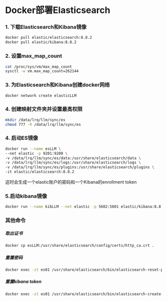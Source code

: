 # Docker部署Elasticsearch

### 1. 下载Elasticsearch和Kibana镜像

```sh
docker pull elastic/elasticsearch:8.8.2
docker pull elastic/kibana:8.8.2
```

### 2. 设置max_map_count

```sh
cat /proc/sys/vm/max_map_count
sysctl -w vm.max_map_count=262144
```

### 3. 为Elasticsearch和Kibana创建docker网络

```sh
docker network create elasticLLM
```

### 4. 创建映射文件夹并设置最高权限

```sh
mkdir /data/lrq/llm/sync/es
chmod 777 -R /data/lrq/llm/sync/es
```

### 4. 启动ES镜像

```sh
docker run --name esLLM \
--net elastic -p 9201:9200 \
-v /data/lrq/llm/sync/es/data:/usr/share/elasticsearch/data \
-v /data/lrq/llm/sync/es/logs:/usr/share/elasticsearch/logs \
-v /data/lrq/llm/sync/es/plugins:/usr/share/elasticsearch/plugins \
-it elastic/elasticsearch:8.8.2
```

这时会生成一个elastic账户的密码和一个Kibana的enrollment token

### 5.启动kibana镜像

```sh
docker run --name kibLLM --net elastic -p 5602:5601 elastic/kibana:8.8.2
```



### 其他命令

##### 取出证书

```sh
docker cp esLLM:/usr/share/elasticsearch/config/certs/http_ca.crt .
```

##### 重置密码 

```sh
docker exec -it es01 /usr/share/elasticsearch/bin/elasticsearch-reset-password -u elastic
```

##### 重置kibana token

```sh
docker exec -it es01 /usr/share/elasticsearch/bin/elasticsearch-create-enrollment-token -s kibana
```
